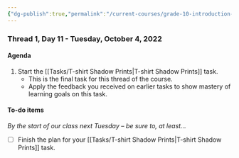 ```yaml
---
{"dg-publish":true,"permalink":"/current-courses/grade-10-introduction-to-computer-studies/section-2/thread-1/day-11/","dgHomeLink":false,"dgPassFrontmatter":false}
---
```


### Thread 1, Day 11 - Tuesday, October 4, 2022
#### Agenda
1. Start the [[Tasks/T-shirt Shadow Prints|T-shirt Shadow Prints]] task.
	- This is the final task for this thread of the course.
	- Apply the feedback you received on earlier tasks to show mastery of learning goals on this task.
	
#### To-do items
*By the start of our class next Tuesday – be sure to, at least...*
- [ ] Finish the plan for your [[Tasks/T-shirt Shadow Prints|T-shirt Shadow Prints]] task.